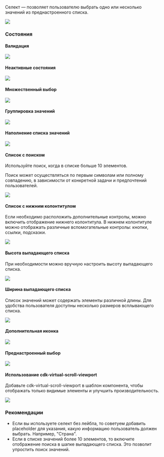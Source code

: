 Селект — позволяет пользователю выбрать одно или несколько значений из преднастроенного списка.

<img src="assets/images/code-block-example.png"/>

### Состояния

#### Валидация

<img src="assets/images/code-block-example.png"/>

#### Неактивные состояния

<img src="assets/images/code-block-example.png"/>

#### Множественный выбор

<img src="assets/images/code-block-example.png"/>

#### Группировка значений

<img src="assets/images/code-block-example.png"/>

#### Наполнение списка значений

<img src="assets/images/code-block-example.png"/>

#### Список с поиском

Используйте поиск, когда в списке больше 10 элементов.

Поиск может осуществляться по первым символам или полному совпадению, в зависимости от конкретной задачи и предпочтений пользователей.

<img src="assets/images/code-block-example.png"/>

#### Список с нижним колонтитулом

Если необходимо расположить дополнительные контролы, можно включить отображение нижнего колонтитула. В нижнем колонтитуле можно отображать различные вспомогательные контролы: кнопки, ссылки, подсказки.

<img src="assets/images/code-block-example.png"/>

#### Высота выпадающего списка

При необходимости можно вручную настроить высоту выпадающего списка.

<img src="assets/images/code-block-example.png"/>

#### Ширина выпадающего списка

Список значений может содержать элементы различной длины. Для удобства пользователя доступны несколько размеров всплывающего списка.

<img src="assets/images/code-block-example.png"/>

#### Дополнительная иконка

<img src="assets/images/code-block-example.png"/>

#### Преднастроенный выбор

<img src="assets/images/code-block-example.png"/>

#### Использование cdk-virtual-scroll-viewport

Добавьте cdk-virtual-scroll-viewport в шаблон компонента, чтобы отображать только видимые элементы и улучшить производительность.

<img src="assets/images/code-block-example.png"/>

### Рекомендации

-   Если вы используете селект без лейбла, то советуем добавить placeholder для указания, какую информацию пользователь должен выбрать. Например, "Страна".
-   Если в списке значений более 10 элементов, то включите отображение поиска в шапке выпадающего списка. Это позволит упростить поиск значений.
